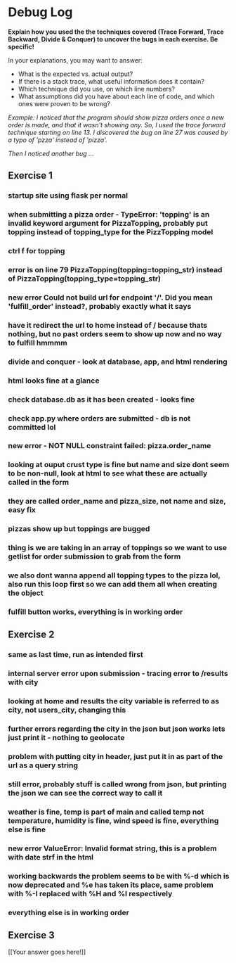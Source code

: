 # Debug Log

**Explain how you used the the techniques covered (Trace Forward, Trace Backward, Divide & Conquer) to uncover the bugs in each exercise. Be specific!**

In your explanations, you may want to answer:

- What is the expected vs. actual output?
- If there is a stack trace, what useful information does it contain?
- Which technique did you use, on which line numbers?
- What assumptions did you have about each line of code, and which ones were proven to be wrong?

_Example: I noticed that the program should show pizza orders once a new order is made, and that it wasn't showing any. So, I used the trace forward technique starting on line 13. I discovered the bug on line 27 was caused by a typo of 'pzza' instead of 'pizza'._

_Then I noticed another bug ..._

## Exercise 1

### startup site using flask per normal

### when submitting a pizza order - TypeError: 'topping' is an invalid keyword argument for PizzaTopping, probably put topping instead of topping_type for the PizzTopping model

### ctrl f for topping

### error is on line 79 PizzaTopping(topping=topping_str) instead of PizzaTopping(topping_type=topping_str)

### new error Could not build url for endpoint '/'. Did you mean 'fulfill_order' instead?, probably exactly what it says

### have it redirect the url to home instead of / because thats nothing, but no past orders seem to show up now and no way to fulfill hmmmm

### divide and conquer - look at database, app, and html rendering

### html looks fine at a glance

### check database.db as it has been created - looks fine

### check app.py where orders are submitted - db is not committed lol

### new error - NOT NULL constraint failed: pizza.order_name

### looking at ouput crust type is fine but name and size dont seem to be non-null, look at html to see what these are actually called in the form

### they are called order_name and pizza_size, not name and size, easy fix

### pizzas show up but toppings are bugged

### thing is we are taking in an array of toppings so we want to use getlist for order submission to grab from the form

### we also dont wanna append all topping types to the pizza lol, also run this loop first so we can add them all when creating the object

### fulfill button works, everything is in working order

## Exercise 2

### same as last time, run as intended first

### internal server error upon submission - tracing error to /results with city

### looking at home and results the city variable is referred to as city, not users_city, changing this

### further errors regarding the city in the json but json works lets just print it - nothing to geolocate

### problem with putting city in header, just put it in as part of the url as a query string

### still error, probably stuff is called wrong from json, but printing the json we can see the correct way to call it

### weather is fine, temp is part of main and called temp not temperature, humidity is fine, wind speed is fine, everything else is fine

### new error ValueError: Invalid format string, this is a problem with date strf in the html

### working backwards the problem seems to be with %-d which is now deprecated and %e has taken its place, same problem with %-I replaced with %H and %I respectively

### everything else is in working order

## Exercise 3

[[Your answer goes here!]]
